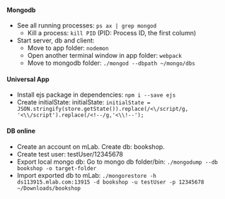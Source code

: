#### Mongodb
+ See all running processes: `ps ax | grep mongod`
    - Kill a process: `kill PID` (PID: Process ID, the first column)
+ Start server, db and client: 
    - Move to app folder: `nodemon`
    - Open another terminal window in app folder: `webpack`
    - Move to mongodb folder: `./mongod --dbpath ~/mongo/dbs`

#### Universal App
+ Install ejs package in dependencies: `npm i --save ejs`
+ Create initialState: initialState: `initialState = JSON.stringify(store.getState()).replace(/<\/script/g, '<\\/script').replace(/<!--/g,'<\\!--');`



#### DB online
+ Create an account on mLab. Create db: bookshop.
+ Create test user: testUser/12345678
+ Export local mongo db: Go to mongo db folder/bin: `./mongodump --db bookshop -o target-folder`
+ Import exported db to mLab: `./mongorestore -h ds113915.mlab.com:13915 -d bookshop -u testUser -p 12345678  ~/Downloads/bookshop`
